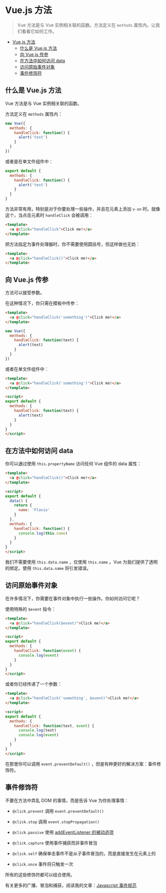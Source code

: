 # Vue.js 方法

> Vue 方法是与 Vue 实例相关联的函数。方法定义在 `methods` 属性内。让我们看看它如何工作。

<!-- TOC -->

- [Vue.js 方法](#vuejs-方法)
  - [什么是 Vue.js 方法](#什么是-vuejs-方法)
  - [向 Vue.js 传参](#向-vuejs-传参)
  - [在方法中如何访问 data](#在方法中如何访问-data)
  - [访问原始事件对象](#访问原始事件对象)
  - [事件修饰符](#事件修饰符)

<!-- /TOC -->

## 什么是 Vue.js 方法

Vue 方法是与 Vue 实例相关联的函数。

方法定义在 `methods` 属性内：

```javascript
new Vue({
  methods: {
    handleClick: function() {
      alert('test')
    }
  }
})
```
或者是在单文件组件中：

```javascript
export default {
  methods: {
    handleClick: function() {
      alert('test')
    }
  }
}
```

方法非常有用，特别是对于你要处理一些操作，并且在元素上添加 `v-on` 时。就像这个，当点击元素时 `handleClick` 会被调用：

```html
<template>
  <a @click="handleClick">Click me!</a>
</template>
```

把方法指定为事件处理器时，你不需要使用圆括号，但这样做也无妨：

```html
<template>
  <a @click="handleClick()">Click me!</a>
</template>
```

## 向 Vue.js 传参

方法可以接受参数。

在这种情况下，你只需在模板中传参：

```html
<template>
  <a @click="handleClick('something')">Click me!</a>
</template>
```

```javascript
new Vue({
  methods: {
    handleClick: function(text) {
      alert(text)
    }
  }
})
```

或者在单文件组件中：

```html
<template>
  <a @click="handleClick('something')">Click me!</a>
</template>

<script>
export default {
  methods: {
    handleClick: function(text) {
      alert(text)
    }
  }
}
</script>
```

## 在方法中如何访问 data

你可以通过使用 `this.propertyName` 访问任何 Vue 组件的 data 属性：

```html
<template>
  <a @click="handleClick()">Click me!</a>
</template>

<script>
export default {
  data() {
    return {
      name: 'Flavio'
    }
  },
  methods: {
    handleClick: function() {
      console.log(this.name)
    }
  }
}
</script>
```

我们不需要使用 `this.data.name` ，仅使用 `this.name` 。Vue 为我们提供了透明的绑定。使用 `this.data.name` 将引发错误。

## 访问原始事件对象

在许多情况下，你需要在事件对象中执行一些操作。你如何访问它呢？

使用特殊的 `$event` 指令：

```html
<template>
  <a @click="handleClick($event)">Click me!</a>
</template>

<script>
export default {
  methods: {
    handleClick: function(event) {
      console.log(event)
    }
  }
}
</script>
```

或者你已经传递了一个参数：

```html
<template>
  <a @click="handleClick('something', $event)">Click me!</a>
</template>

<script>
export default {
  methods: {
    handleClick: function(text, event) {
      console.log(text)
      console.log(event)
    }
  }
}
</script>
```

在那里你可以调用 `event.preventDefault()` ，但是有种更好的解决方案：事件修饰符。

## 事件修饰符

不要在方法中弄乱 DOM 的事情，而是告诉 Vue 为你处理事情：

- `@click.prevent` 调用 `event.preventDefault()`

- `@click.stop` 调用 `event.stopPropagation()`

- `@click.passive` 使用 [addEventListener 的被动选项](https://developer.mozilla.org/en-US/docs/Web/API/EventTarget/addEventListener#Parameters)

- `@click.capture` 使用事件捕获而非事件冒泡

- `@click.self` 确保单击事件不是从子事件冒泡的，而是直接发生在元素上的

- `@click.once` 事件将只触发一次

所有的这些修饰符都可以结合使用。

有关更多的广播、冒泡和捕获，阅读我的文章：[Javascript 事件规范](https://flaviocopes.com/javascript-events/)
